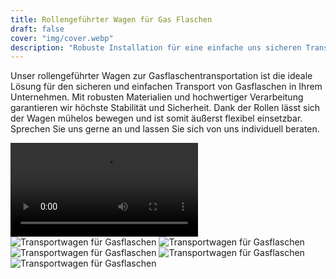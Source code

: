 ```yaml
---
title: Rollengeführter Wagen für Gas Flaschen
draft: false
cover: "img/cover.webp"
description: "Robuste Installation für eine einfache uns sicheren Transport für Gasflaschen"
---
```


Unser rollengeführter Wagen zur Gasflaschentransportation ist die ideale Lösung für den sicheren und einfachen Transport von Gasflaschen in Ihrem Unternehmen. Mit robusten Materialien und hochwertiger Verarbeitung garantieren wir höchste Stabilität und Sicherheit. Dank der Rollen lässt sich der Wagen mühelos bewegen und ist somit äußerst flexibel einsetzbar. Sprechen Sie uns gerne an und lassen Sie sich von uns individuell beraten.

<div class="image-gallery">
    <video autoplay>
        <source src="./img/steimer gasflaschen transport wagen (1).mp4" type="video/mp4">
        Your browser does not support the video tag.
    </video>
    <img src="./img/steimer gasflaschen transport wagen (1).jpg" alt="Transportwagen für Gasflaschen"/>
    <img src="./img/steimer gasflaschen transport wagen (2).jpg" alt="Transportwagen für Gasflaschen"/>
    <img src="./img/steimer gasflaschen transport wagen (3).jpg" alt="Transportwagen für Gasflaschen"/>
    <img src="./img/steimer gasflaschen transport wagen (4).jpg" alt="Transportwagen für Gasflaschen"/>
    <img src="./img/steimer gasflaschen transport wagen (5).jpg" alt="Transportwagen für Gasflaschen"/>
</div>
